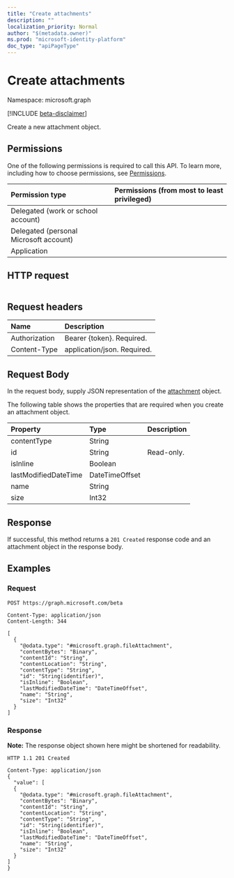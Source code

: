 ```yaml
---
title: "Create attachments"
description: ""
localization_priority: Normal
author: "$(metadata.owner)"
ms.prod: "microsoft-identity-platform"
doc_type: "apiPageType"
---
```


# Create attachments

Namespace: microsoft.graph

[!INCLUDE [beta-disclaimer](../../includes/beta-disclaimer.md)]

Create a new attachment object.

## Permissions

One of the following permissions is required to call this API. To learn more, including how to choose permissions, see [Permissions](/graph/permissions-reference).

| Permission type                        | Permissions (from most to least privileged) |
| :------------------------------------- | :------------------------------------------ |
| Delegated (work or school account)     |                                             |
| Delegated (personal Microsoft account) |                                             |
| Application                            |                                             |

## HTTP request

<!-- {
  "blockType": "ignored"
}
-->

```http

```

## Request headers

| Name          | Description                 |
| :------------ | :-------------------------- |
| Authorization | Bearer {token}. Required.   |
| Content-Type  | application/json. Required. |

## Request Body

In the request body, supply JSON representation of the [attachment](../resources/-attachment.md) object.

<!-- Actions and Functions -->

<!-- CRUD Methods -->

The following table shows the properties that are required when you create an attachment object.

| Property             | Type           | Description |
| :------------------- | :------------- | :---------- |
| contentType          | String         |             |
| id                   | String         | Read-only.  |
| isInline             | Boolean        |             |
| lastModifiedDateTime | DateTimeOffset |             |
| name                 | String         |             |
| size                 | Int32          |             |

## Response

If successful, this method returns a `201 Created` response code and an attachment object in the response body.

## Examples

### Request

<!-- {
  "blockType": "request",
  "name": "create_attachments"
}
-->

```http
POST https://graph.microsoft.com/beta

Content-Type: application/json
Content-Length: 344

[
  {
    "@odata.type": "#microsoft.graph.fileAttachment",
    "contentBytes": "Binary",
    "contentId": "String",
    "contentLocation": "String",
    "contentType": "String",
    "id": "String(identifier)",
    "isInline": "Boolean",
    "lastModifiedDateTime": "DateTimeOffset",
    "name": "String",
    "size": "Int32"
  }
]

```

### Response

**Note:** The response object shown here might be shortened for readability.

<!-- {
  "blockType": "response",
  "truncated": true,
  "@odata.type": "$(this.ReturnTypeFullName)"
}
-->

```http
HTTP 1.1 201 Created

Content-Type: application/json
{
  "value": [
  {
    "@odata.type": "#microsoft.graph.fileAttachment",
    "contentBytes": "Binary",
    "contentId": "String",
    "contentLocation": "String",
    "contentType": "String",
    "id": "String(identifier)",
    "isInline": "Boolean",
    "lastModifiedDateTime": "DateTimeOffset",
    "name": "String",
    "size": "Int32"
  }
]
}

```
